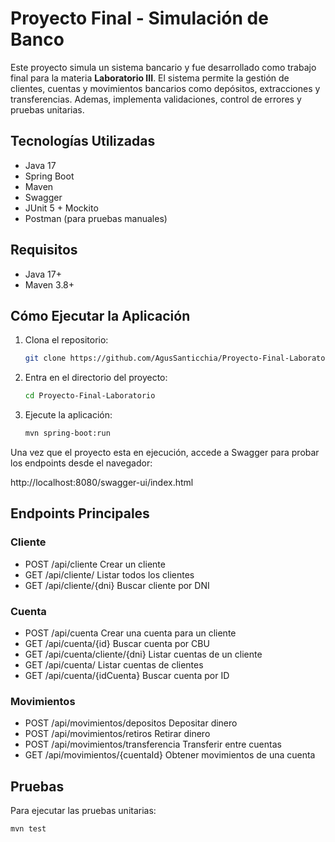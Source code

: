 # Proyecto Final - Simulación de Banco

Este proyecto simula un sistema bancario y fue desarrollado como trabajo final para la materia **Laboratorio III**. El sistema permite la gestión de clientes, cuentas y movimientos bancarios como depósitos, extracciones y transferencias. Ademas, implementa validaciones, control de errores y pruebas unitarias.

## Tecnologías Utilizadas

- Java 17
- Spring Boot
- Maven
- Swagger
- JUnit 5 + Mockito
- Postman (para pruebas manuales)

## Requisitos

- Java 17+
- Maven 3.8+

## Cómo Ejecutar la Aplicación

1. Clona el repositorio:
   ```bash
   git clone https://github.com/AgusSanticchia/Proyecto-Final-Laboratorio.git
   ```

2. Entra en el directorio del proyecto:
   ```bash
   cd Proyecto-Final-Laboratorio
   ```

3. Ejecute la aplicación:
   ```bash
   mvn spring-boot:run
   ```

Una vez que el proyecto esta en ejecución, accede a Swagger para probar los endpoints desde el navegador:

http://localhost:8080/swagger-ui/index.html

## Endpoints Principales

### Cliente

- POST /api/cliente  Crear un cliente
- GET /api/cliente/  Listar todos los clientes
- GET /api/cliente/{dni}  Buscar cliente por DNI

### Cuenta

- POST /api/cuenta  Crear una cuenta para un cliente
- GET /api/cuenta/{id}  Buscar cuenta por CBU
- GET /api/cuenta/cliente/{dni}  Listar cuentas de un cliente
- GET /api/cuenta/  Listar cuentas de clientes
- GET /api/cuenta/{idCuenta}  Buscar cuenta por ID

### Movimientos

- POST /api/movimientos/depositos  Depositar dinero
- POST /api/movimientos/retiros  Retirar dinero
- POST /api/movimientos/transferencia  Transferir entre cuentas
- GET /api/movimientos/{cuentaId} Obtener movimientos de una cuenta

## Pruebas

Para ejecutar las pruebas unitarias:
```bash
mvn test
```
